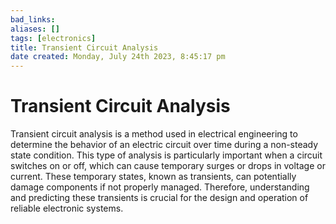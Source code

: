 ```yaml
---
bad_links: 
aliases: []
tags: [electronics]
title: Transient Circuit Analysis
date created: Monday, July 24th 2023, 8:45:17 pm
---
```

# Transient Circuit Analysis

Transient circuit analysis is a method used in electrical engineering to determine the behavior of an electric circuit over time during a non-steady state condition. This type of analysis is particularly important when a circuit switches on or off, which can cause temporary surges or drops in voltage or current. These temporary states, known as transients, can potentially damage components if not properly managed. Therefore, understanding and predicting these transients is crucial for the design and operation of reliable electronic systems.
